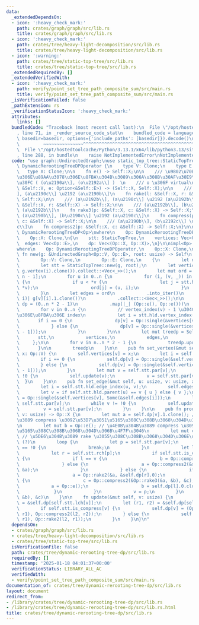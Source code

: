 ```yaml
---
data:
  _extendedDependsOn:
  - icon: ':heavy_check_mark:'
    path: crates/graph/graph/src/lib.rs
    title: crates/graph/graph/src/lib.rs
  - icon: ':heavy_check_mark:'
    path: crates/tree/heavy-light-decomposition/src/lib.rs
    title: crates/tree/heavy-light-decomposition/src/lib.rs
  - icon: ':warning:'
    path: crates/tree/static-top-tree/src/lib.rs
    title: crates/tree/static-top-tree/src/lib.rs
  _extendedRequiredBy: []
  _extendedVerifiedWith:
  - icon: ':heavy_check_mark:'
    path: verify/point_set_tree_path_composite_sum/src/main.rs
    title: verify/point_set_tree_path_composite_sum/src/main.rs
  _isVerificationFailed: false
  _pathExtension: rs
  _verificationStatusIcon: ':heavy_check_mark:'
  attributes:
    links: []
  bundledCode: "Traceback (most recent call last):\n  File \"/opt/hostedtoolcache/Python/3.13.1/x64/lib/python3.13/site-packages/onlinejudge_verify/documentation/build.py\"\
    , line 71, in _render_source_code_stat\n    bundled_code = language.bundle(stat.path,\
    \ basedir=basedir, options={'include_paths': [basedir]}).decode()\n          \
    \         ~~~~~~~~~~~~~~~^^^^^^^^^^^^^^^^^^^^^^^^^^^^^^^^^^^^^^^^^^^^^^^^^^^^^^^^^^^^^^^^^^\n\
    \  File \"/opt/hostedtoolcache/Python/3.13.1/x64/lib/python3.13/site-packages/onlinejudge_verify/languages/rust.py\"\
    , line 288, in bundle\n    raise NotImplementedError\nNotImplementedError\n"
  code: "use graph::UndirectedGraph;\nuse static_top_tree::StaticTopTree;\n\npub trait\
    \ DynamicRerootingTreeDPOperator {\n    type V: Clone;\n    type E: Clone;\n \
    \   type X: Clone;\n\n    fn e() -> Self::X;\n\n    /// \u9802\u70B9\u3068\u305D\
    \u306E\u89AA\u3078\u306E\u8FBA\u304B\u3089\u306A\u308B\u30AF\u30E9\u30B9\u30BF\
    \u30FC ( (o\u2190a\\], (o\u2192a\\] )  \n    /// o \u306F virtual\n    fn single(v:\
    \ &Self::V, e: Option<&Self::E>) -> (Self::X, Self::X);\n\n    /// (a\u2190b\\\
    ], (a\u2190c\\] \u2192 (a\u2190b\\]\n    fn rake(l: &Self::X, r: &Self::X) ->\
    \ Self::X;\n\n    /// (a\u2192b\\], (a\u2190c\\] \u2192 (a\u2192b\\]\n    fn rake2(l:\
    \ &Self::X, r: &Self::X) -> Self::X;\n\n    /// (a\u2192b\\], (b\u2190c\\] \u2192\
    \ (a\u2192b\\]\n    fn rake3(p: &Self::X, c: &Self::X) -> Self::X;\n\n    ///\
    \ (a\u2190b\\], (b\u2190c\\] \u2192 (a\u2190c\\]\n    fn compress(p: &Self::X,\
    \ c: &Self::X) -> Self::X;\n\n    /// (a\u2190b\\], (b\u2192c\\] \u2192 (a\u2192\
    c\\]\n    fn compress2(p: &Self::X, c: &Self::X) -> Self::X;\n}\n\npub struct\
    \ DynamicRerootingTreeDP<Op>\nwhere\n    Op: DynamicRerootingTreeDPOperator,\n\
    \    Op::X: Clone,\n{\n    stt: StaticTopTree,\n    vertices: Vec<Op::V>,\n  \
    \  edges: Vec<Op::E>,\n    dp: Vec<(Op::X, Op::X)>,\n}\n\nimpl<Op> DynamicRerootingTreeDP<Op>\n\
    where\n    Op: DynamicRerootingTreeDPOperator,\n    Op::X: Clone,\n{\n    pub\
    \ fn new(g: &UndirectedGraph<Op::V, Op::E>, root: usize) -> Self\n    where\n\
    \        Op::V: Clone,\n        Op::E: Clone,\n    {\n        let n = g.len();\n\
    \        let stt = StaticTopTree::new(g, root);\n        let vertices = (0..n).map(|i|\
    \ g.vertex(i).clone()).collect::<Vec<_>>();\n        let mut ord = vec![(0, 0);\
    \ n - 1];\n        for u in 0..n {\n            for (i, (v, _)) in g[u].iter().enumerate()\
    \ {\n                if u < *v {\n                    let j = stt.hld.edge_index(u,\
    \ *v);\n                    ord[j] = (u, i);\n                }\n            }\n\
    \        }\n        let edges = ord\n            .into_iter()\n            .map(|(v,\
    \ i)| g[v][i].1.clone())\n            .collect::<Vec<_>>();\n\n        let mut\
    \ dp = (0..n * 2 - 1)\n            .map(|_| (Op::e(), Op::e()))\n            .collect::<Vec<_>>();\n\
    \        for v in 0..n {\n            // vertex_index(v) - 1 \u304C\u89AA\u3078\
    \u306E\u8FBA\u306E index\n            let i = stt.hld.vertex_index(v);\n     \
    \       if i == 0 {\n                dp[v] = Op::single(&vertices[v], None);\n\
    \            } else {\n                dp[v] = Op::single(&vertices[v], Some(&edges[i\
    \ - 1]));\n            }\n        }\n\n        let mut treedp = Self {\n     \
    \       stt,\n            vertices,\n            edges,\n            dp,\n   \
    \     };\n\n        for v in n..n * 2 - 1 {\n            treedp.update(v);\n \
    \       }\n\n        treedp\n    }\n\n    pub fn set_vertex(&mut self, v: usize,\
    \ x: Op::V) {\n        self.vertices[v] = x;\n        let i = self.stt.hld.vertex_index(v);\n\
    \        if i == 0 {\n            self.dp[v] = Op::single(&self.vertices[v], None);\n\
    \        } else {\n            self.dp[v] = Op::single(&self.vertices[v], Some(&self.edges[i\
    \ - 1]));\n        }\n        let mut v = self.stt.par[v];\n        while v !=\
    \ !0 {\n            self.update(v);\n            v = self.stt.par[v];\n      \
    \  }\n    }\n\n    pub fn set_edge(&mut self, u: usize, v: usize, x: Op::E) {\n\
    \        let i = self.stt.hld.edge_index(u, v);\n        self.edges[i] = x;\n\
    \        let v = if self.stt.hld.parent(u) == v { u } else { v };\n        self.dp[v]\
    \ = Op::single(&self.vertices[v], Some(&self.edges[i]));\n        let mut v =\
    \ self.stt.par[v];\n        while v != !0 {\n            self.update(v);\n   \
    \         v = self.stt.par[v];\n        }\n    }\n\n    pub fn prod(&self, mut\
    \ v: usize) -> Op::X {\n        let mut a = self.dp[v].1.clone(); // \u4E0A\u304B\
    \u3089 compress \u3092\u53D7\u3051\u5165\u308C\u308B\u3068\u304D\u306B\u4F7F\u3046\
    \n        let mut b = Op::e(); // \u4E0B\u304B\u3089 compress \u3092\u53D7\u3051\
    \u5165\u308C\u308B\u3068\u304D\u306B\u4F7F\u3046\n        let mut c = Op::e();\
    \ // \u5DE6\u304B\u3089 rake \u3055\u308C\u308B\u3068\u304D\u306E\u9000\u907F\u5148\
    \ (?)\n        loop {\n            let p = self.stt.par[v];\n            if p\
    \ == !0 {\n                break;\n            }\n            let l = self.stt.lch[p];\n\
    \            let r = self.stt.rch[p];\n            if self.stt.is_compress[p]\
    \ {\n                if l == v {\n                    b = Op::compress(&b, &self.dp[r].0);\n\
    \                } else {\n                    a = Op::compress2(&self.dp[l].1,\
    \ &a);\n                }\n            } else {\n                if l == v {\n\
    \                    a = Op::rake2(&a, &self.dp[r].0);\n                } else\
    \ {\n                    c = Op::compress2(&Op::rake3(&a, &b), &c);\n        \
    \            a = Op::e();\n                    b = self.dp[l].0.clone();\n   \
    \             }\n            }\n            v = p;\n        }\n        Op::compress2(&Op::rake3(&a,\
    \ &b), &c)\n    }\n\n    fn update(&mut self, v: usize) {\n        let (l1, l2)\
    \ = &self.dp[self.stt.lch[v]];\n        let (r1, r2) = &self.dp[self.stt.rch[v]];\n\
    \        if self.stt.is_compress[v] {\n            self.dp[v] = (Op::compress(l1,\
    \ r1), Op::compress2(l2, r2));\n        } else {\n            self.dp[v] = (Op::rake(l1,\
    \ r1), Op::rake2(l2, r1));\n        }\n    }\n}\n"
  dependsOn:
  - crates/graph/graph/src/lib.rs
  - crates/tree/heavy-light-decomposition/src/lib.rs
  - crates/tree/static-top-tree/src/lib.rs
  isVerificationFile: false
  path: crates/tree/dynamic-rerooting-tree-dp/src/lib.rs
  requiredBy: []
  timestamp: '2025-01-18 04:01:37+00:00'
  verificationStatus: LIBRARY_ALL_AC
  verifiedWith:
  - verify/point_set_tree_path_composite_sum/src/main.rs
documentation_of: crates/tree/dynamic-rerooting-tree-dp/src/lib.rs
layout: document
redirect_from:
- /library/crates/tree/dynamic-rerooting-tree-dp/src/lib.rs
- /library/crates/tree/dynamic-rerooting-tree-dp/src/lib.rs.html
title: crates/tree/dynamic-rerooting-tree-dp/src/lib.rs
---
```

